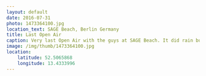 ```yaml
---
layout: default
date: 2016-07-31
photo: 1473364100.jpg
location_text: SAGE Beach, Berlin Germany
title: Last Open Air
caption: Very last Open Air with the guys at SAGE Beach. It did rain but the music was so good! It was also my last day in Berlin. Thanks for the good vibes and lifestyle <3
image: /img/thumb/1473364100.jpg
location:
    latitude: 52.5065868
    longitude: 13.4333996
---
```

